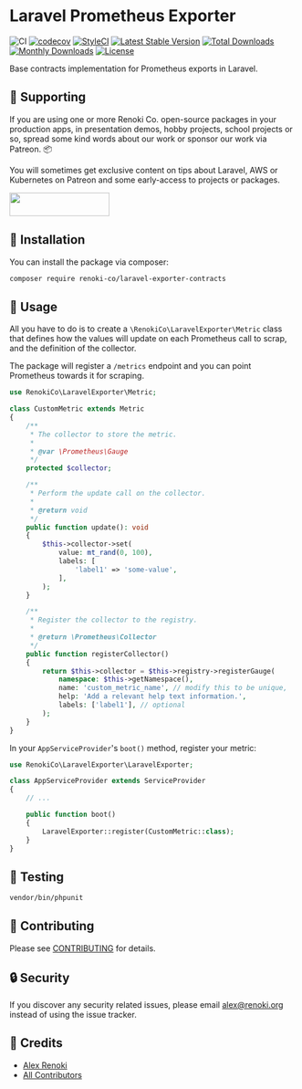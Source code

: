 Laravel Prometheus Exporter
===========================

![CI](https://github.com/renoki-co/laravel-exporter-contracts/workflows/CI/badge.svg?branch=master)
[![codecov](https://codecov.io/gh/renoki-co/laravel-exporter-contracts/branch/master/graph/badge.svg)](https://codecov.io/gh/renoki-co/laravel-exporter-contracts/branch/master)
[![StyleCI](https://github.styleci.io/repos/:styleci_code/shield?branch=master)](https://github.styleci.io/repos/:styleci_code)
[![Latest Stable Version](https://poser.pugx.org/renoki-co/laravel-exporter-contracts/v/stable)](https://packagist.org/packages/renoki-co/laravel-exporter-contracts)
[![Total Downloads](https://poser.pugx.org/renoki-co/laravel-exporter-contracts/downloads)](https://packagist.org/packages/renoki-co/laravel-exporter-contracts)
[![Monthly Downloads](https://poser.pugx.org/renoki-co/laravel-exporter-contracts/d/monthly)](https://packagist.org/packages/renoki-co/laravel-exporter-contracts)
[![License](https://poser.pugx.org/renoki-co/laravel-exporter-contracts/license)](https://packagist.org/packages/renoki-co/laravel-exporter-contracts)

Base contracts implementation for Prometheus exports in Laravel.

## 🤝 Supporting

If you are using one or more Renoki Co. open-source packages in your production apps, in presentation demos, hobby projects, school projects or so, spread some kind words about our work or sponsor our work via Patreon. 📦

You will sometimes get exclusive content on tips about Laravel, AWS or Kubernetes on Patreon and some early-access to projects or packages.

[<img src="https://c5.patreon.com/external/logo/become_a_patron_button.png" height="41" width="175" />](https://www.patreon.com/bePatron?u=10965171)

## 🚀 Installation

You can install the package via composer:

```bash
composer require renoki-co/laravel-exporter-contracts
```

## 🙌 Usage

All you have to do is to create a `\RenokiCo\LaravelExporter\Metric` class that defines how the values will update on each Prometheus call to scrap, and the definition of the collector.

The package will register a `/metrics` endpoint and you can point Prometheus towards it for scraping.

```php
use RenokiCo\LaravelExporter\Metric;

class CustomMetric extends Metric
{
    /**
     * The collector to store the metric.
     *
     * @var \Prometheus\Gauge
     */
    protected $collector;

    /**
     * Perform the update call on the collector.
     *
     * @return void
     */
    public function update(): void
    {
        $this->collector->set(
            value: mt_rand(0, 100),
            labels: [
                'label1' => 'some-value',
            ],
        );
    }

    /**
     * Register the collector to the registry.
     *
     * @return \Prometheus\Collector
     */
    public function registerCollector()
    {
        return $this->collector = $this->registry->registerGauge(
            namespace: $this->getNamespace(),
            name: 'custom_metric_name', // modify this to be unique,
            help: 'Add a relevant help text information.',
            labels: ['label1'], // optional
        );
    }
}
```

In your `AppServiceProvider`'s `boot()` method, register your metric:

```php
use RenokiCo\LaravelExporter\LaravelExporter;

class AppServiceProvider extends ServiceProvider
{
    // ...

    public function boot()
    {
        LaravelExporter::register(CustomMetric::class);
    }
}
```

## 🐛 Testing

``` bash
vendor/bin/phpunit
```

## 🤝 Contributing

Please see [CONTRIBUTING](CONTRIBUTING.md) for details.

## 🔒  Security

If you discover any security related issues, please email alex@renoki.org instead of using the issue tracker.

## 🎉 Credits

- [Alex Renoki](https://github.com/rennokki)
- [All Contributors](../../contributors)
